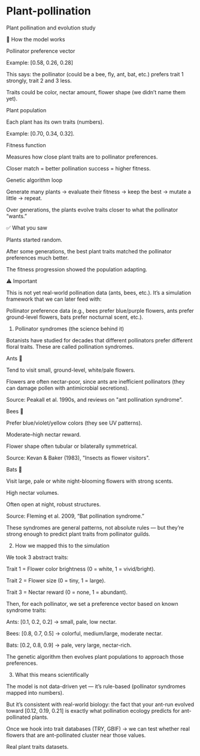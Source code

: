 # Plant-pollination
Plant pollination and evolution study

🧩 How the model works

Pollinator preference vector

Example: [0.58, 0.26, 0.28]

This says: the pollinator (could be a bee, fly, ant, bat, etc.) prefers trait 1 strongly, trait 2 and 3 less.

Traits could be color, nectar amount, flower shape (we didn’t name them yet).

Plant population

Each plant has its own traits (numbers).

Example: [0.70, 0.34, 0.32].

Fitness function

Measures how close plant traits are to pollinator preferences.

Closer match = better pollination success = higher fitness.

Genetic algorithm loop

Generate many plants → evaluate their fitness → keep the best → mutate a little → repeat.

Over generations, the plants evolve traits closer to what the pollinator “wants.”

✅ What you saw

Plants started random.

After some generations, the best plant traits matched the pollinator preferences much better.

The fitness progression showed the population adapting.

⚠️ Important

This is not yet real-world pollination data (ants, bees, etc.).
It’s a simulation framework that we can later feed with:

Pollinator preference data (e.g., bees prefer blue/purple flowers, ants prefer ground-level flowers, bats prefer nocturnal scent, etc.).

1. Pollinator syndromes (the science behind it)

Botanists have studied for decades that different pollinators prefer different floral traits. These are called pollination syndromes.

Ants 🐜

Tend to visit small, ground-level, white/pale flowers.

Flowers are often nectar-poor, since ants are inefficient pollinators (they can damage pollen with antimicrobial secretions).

Source: Peakall et al. 1990s, and reviews on "ant pollination syndrome".

Bees 🐝

Prefer blue/violet/yellow colors (they see UV patterns).

Moderate–high nectar reward.

Flower shape often tubular or bilaterally symmetrical.

Source: Kevan & Baker (1983), "Insects as flower visitors".

Bats 🦇

Visit large, pale or white night-blooming flowers with strong scents.

High nectar volumes.

Often open at night, robust structures.

Source: Fleming et al. 2009, “Bat pollination syndrome.”

These syndromes are general patterns, not absolute rules — but they’re strong enough to predict plant traits from pollinator guilds.

2. How we mapped this to the simulation

We took 3 abstract traits:

Trait 1 = Flower color brightness (0 = white, 1 = vivid/bright).

Trait 2 = Flower size (0 = tiny, 1 = large).

Trait 3 = Nectar reward (0 = none, 1 = abundant).

Then, for each pollinator, we set a preference vector based on known syndrome traits:

Ants: [0.1, 0.2, 0.2] → small, pale, low nectar.

Bees: [0.8, 0.7, 0.5] → colorful, medium/large, moderate nectar.

Bats: [0.2, 0.8, 0.9] → pale, very large, nectar-rich.

The genetic algorithm then evolves plant populations to approach those preferences.

3. What this means scientifically

The model is not data-driven yet — it’s rule-based (pollinator syndromes mapped into numbers).

But it’s consistent with real-world biology: the fact that your ant-run evolved toward [0.12, 0.19, 0.21] is exactly what pollination ecology predicts for ant-pollinated plants.

Once we hook into trait databases (TRY, GBIF) → we can test whether real flowers that are ant-pollinated cluster near those values.

Real plant traits datasets.
